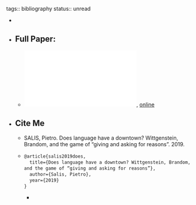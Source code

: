 tags:: bibliography
status:: unread

-
- ## Full Paper:
	- ![local copy](../assets/does-language-have-a-downtown_1677582658125_0.pdf), [online](https://philarchive.org/archive/SALDLH)
- ## Cite Me
	- SALIS, Pietro. Does language have a downtown? Wittgenstein, Brandom, and the game of “giving and asking for reasons”. 2019.
	- ```
	  @article{salis2019does,
	    title={Does language have a downtown? Wittgenstein, Brandom, and the game of “giving and asking for reasons”},
	    author={Salis, Pietro},
	    year={2019}
	  }
	  ```
		-